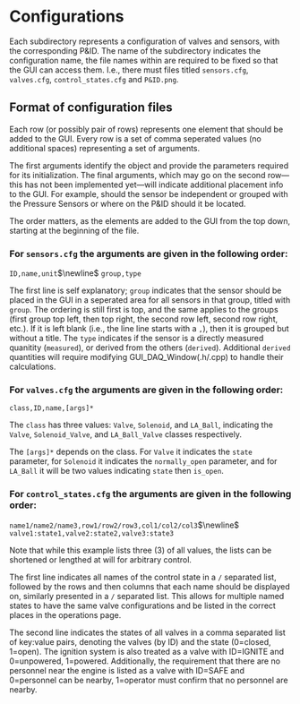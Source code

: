 # Configurations
Each subdirectory represents a configuration of valves and sensors, with the corresponding P&ID. The name of the subdirectory indicates the configuration name, the file names within are required to be fixed so that the GUI can access them. I.e., there must files titled `sensors.cfg`, `valves.cfg`, `control_states.cfg` and `P&ID.png`.

## Format of configuration files

Each row (or possibly pair of rows) represents one element that should be added to the GUI. Every row is a set of comma seperated values (no additional spaces) representing a set of arguments.

The first arguments identify the object and provide the parameters required for its initialization. The final arguments, which may go on the second row&mdash;this has not been implemented yet&mdash;will indicate additional placement info to the GUI. For example, should the sensor be independent or grouped with the Pressure Sensors or where on the P&ID should it be located.

The order matters, as the elements are added to the GUI from the top down, starting at the beginning of the file.

### For `sensors.cfg` the arguments are given in the following order:
`ID,name,unit`$\newline$
`group,type`

The first line is self explanatory; `group` indicates that the sensor should be placed in the GUI in a seperated area for all sensors in that group, titled with `group`. The ordering is still first is top, and the same applies to the groups (first group top left, then top right, the second row left, second row right, etc.). If it is left blank (i.e., the line line starts with a `,`), then it is grouped but without a title. The `type` indicates if the sensor is a directly measured quanitity (`measured`), or derived from the others (`derived`). Additional `derived` quantities will require modifying GUI_DAQ_Window(.h/.cpp) to handle their calculations.

### For `valves.cfg` the arguments are given in the following order:
`class,ID,name,[args]*`

The `class` has three values: `Valve`, `Solenoid`, and `LA_Ball`, indicating the `Valve`, `Solenoid_Valve`, and `LA_Ball_Valve` classes respectively.

The `[args]*` depends on the class. For `Valve` it indicates the `state` parameter, for `Solenoid` it indicates the `normally_open` parameter, and for `LA_Ball` it will be two values indicating `state` then `is_open`.

### For `control_states.cfg` the arguments are given in the following order:
`name1/name2/name3,row1/row2/row3,col1/col2/col3`$\newline$
`valve1:state1,valve2:state2,valve3:state3`

Note that while this example lists three (3) of all values, the lists can be shortened or lengthed at will for arbitrary control.

The first line indicates all names of the control state in a `/` separated list, followed by the rows and then columns that each name should be displayed on, similarly presented in a `/` separated list. This allows for multiple named states to have the same valve configurations and be listed in the correct places in the operations page.

The second line indicates the states of all valves in a comma separated list of key:value pairs, denoting the valves (by ID) and the state (0=closed, 1=open). The ignition system is also treated as a valve with ID=IGNITE and 0=unpowered, 1=powered. Additionally, the requirement that there are no personnel near the engine is listed as a valve with ID=SAFE and 0=personnel can be nearby, 1=operator must confirm that no personnel are nearby.
